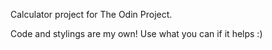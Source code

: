 Calculator project for The Odin Project. 

Code and stylings are my own! Use what you can if it helps :)